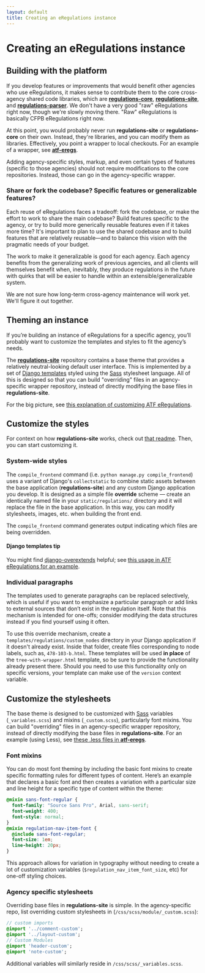 ```yaml
---
layout: default
title: Creating an eRegulations instance
---
```


# Creating an eRegulations instance

## Building with the platform

If you develop features or improvements that would benefit other agencies who use eRegulations, it makes sense to contribute them to the core cross-agency shared code libraries, which are [**regulations-core**](https://github.com/eregs/regulations-core), [**regulations-site**](https://github.com/eregs/regulations-site), and [**regulations-parser**](https://github.com/eregs/regulations-parser). We don't have a very good "raw" eRegulations right now, though we're slowly moving there. "Raw" eRegulations is basically CFPB eRegulations right now.

At this point, you would probably never run **regulations-site** or **regulations-core** on their own. Instead, they're libraries, and you can modify them as libraries. Effectively, you point a wrapper to local checkouts. For an example of a wrapper, see [**atf-eregs**](https://github.com/18F/atf-eregs).

Adding agency-specific styles, markup, and even certain types of features (specific to those agencies) should not require modifications to the core repositories. Instead, those can go in the agency-specific wrapper.

### Share or fork the codebase? Specific features or generalizable features?

Each reuse of eRegulations faces a tradeoff: fork the codebase, or make the effort to work to share the main codebase? Build features specific to the agency, or try to build more generically reusable features even if it takes more time? It's important to plan to use the shared codebase and to build features that are relatively reusable—and to balance this vision with the pragmatic needs of your budget.

The work to make it generalizable is good for each agency. Each agency benefits from the generalizing work of previous agencies, and all clients will themselves benefit when, inevitably, they produce regulations in the future with quirks that will be easier to handle within an extensible/generalizable system.

We are not sure how long-term cross-agency maintenance will work yet. We'll figure it out together.

## Theming an instance

If you’re building an instance of eRegulations for a specific agency, you’ll probably want to customize the templates and styles to fit the agency’s needs.

The [**regulations-site**](https://github.com/eregs/regulations-site) repository contains a base theme that provides a relatively neutral-looking default user interface. This is implemented by a set of [Django templates](https://docs.djangoproject.com/en/1.9/topics/templates/#the-django-template-language) styled using the [Sass](http://sass-lang.com/) stylesheet language. All of this is designed so that you can build "overriding" files in an agency-specific wrapper repository, instead of directly modifying the base files in **regulations-site**.

For the big picture, see [this explanation of customizing ATF eRegulations](https://atf-eregs.readthedocs.org/en/latest/customization.html).

## Customize the styles

For context on how **regulations-site** works, check out [that readme](https://github.com/eregs/regulations-site). Then, you can start customizing it.

### System-wide styles

The `compile_frontend` command (i.e. `python manage.py compile_frontend`) uses a variant of Django's `collectstatic` to combine static assets between the base application (**regulations-site**) and any custom Django application you develop. It is designed as a simple file **override** scheme — create an identically named file in your `static/regulations/` directory and it will replace the file in the base application. In this way, you can modify stylesheets, images, etc. when building the front end.

The `compile_frontend` command generates output indicating which files are being overridden.

#### Django templates tip

You might find [django-overextends](https://github.com/stephenmcd/django-overextends) helpful; see [this usage in ATF eRegulations for an example](https://github.com/18F/atf-eregs/blob/master/atf_eregs/templates/regulations/generic_landing.html#L1).

### Individual paragraphs

The templates used to generate paragraphs can be replaced selectively, which is useful if you want to emphasize a particular paragraph or add links to external sources that don’t exist in the regulation itself. Note that this mechanism is intended for one-offs; consider modifying the data structures instead if you find yourself using it often.

To use this override mechanism, create a `templates/regulations/custom_nodes` directory in your Django application if it doesn't already exist. Inside that folder, create files corresponding to node labels, such as, `478-103-b.html`. These templates will be used **in place** of the `tree-with-wrapper.html` template, so be sure to provide the functionality already present there. Should you need to use this functionality only on specific versions, your template can make use of the `version` context variable.

## Customize the stylesheets

The base theme is designed to be customized with [Sass](http://sass-lang.com/) variables (`_variables.scss`) and mixins (`_custom.scss`), particularly font mixins.
You can build "overriding" files in an agency-specific wrapper repository, instead of directly modifying the base files in **regulations-site**. For an example (using Less), see [these .less files in **atf-eregs**](https://github.com/18F/atf-eregs/tree/master/atf_eregs/static/regulations/css/less).

### Font mixins

You can do most font theming by including the basic font mixins to create specific formatting rules for different types of content. Here’s an example that declares a basic font and then creates a variation with a particular size and line height for a specific type of content within the theme:

``` scss
@mixin sans-font-regular {
  font-family: "Source Sans Pro", Arial, sans-serif;
  font-weight: 400;
  font-style: normal;
}
@mixin regulation-nav-item-font {
  @include sans-font-regular;
  font-size: 1em;
  line-height: 20px;
}
```

This approach allows for variation in typography without needing to create a lot of customization variables (`$regulation_nav_item_font_size`, etc) for one-off styling choices.

### Agency specific stylesheets

Overriding base files in **regulations-site** is simple. In the agency-specific repo, list overriding custom stylesheets in (`/css/scss/module/_custom.scss`):

``` sass
// custom imports
@import '../comment-custom';
@import '../layout-custom';
// Custom Modules
@import 'header-custom';
@import 'note-custom';
```

Additional variables will similarly reside in `/css/scss/_variables.scss`.
